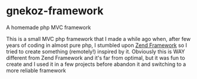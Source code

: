 # gnekoz-framework
A homemade php MVC framework


This is a small MVC php framework that I made a while ago when, after few years of coding in almost pure php, I stumbled upon [Zend Framework](https://framework.zend.com/) so I tried to create something (remotely!) inspired by it. 
Obviously this is WAY different from Zend Framework and it's far from optimal, but it was fun to create and I used it in a few projects before abandon it and switching to a more reliable framework


